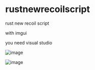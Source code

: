 # rustnewrecoilscript
rust new recoil script 

with imgui

you need visual studio


![image](https://cdn.discordapp.com/attachments/1048626958700904558/1048626977483014204/1670080829701-png.png)

![image](https://user-images.githubusercontent.com/106037157/179006837-3577ee1b-7544-4c48-9a82-ba1e8c64dc38.png)
